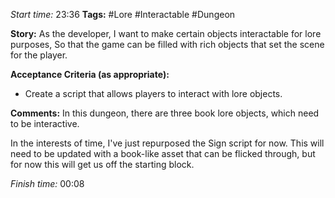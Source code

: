 
*Start time:* 23:36
**Tags:** #Lore #Interactable #Dungeon 

**Story:** 
As the developer, I want to make certain objects interactable for lore purposes,
So that the game can be filled with rich objects that set the scene for the player.

**Acceptance Criteria (as appropriate):**
- Create a script that allows players to interact with lore objects.

**Comments:** 
In this dungeon, there are three book lore objects, which need to be interactive.

In the interests of time, I've just repurposed the Sign script for now. This will need to be updated with a book-like asset that can be flicked through, but for now this will get us off the starting block.

*Finish time:* 00:08